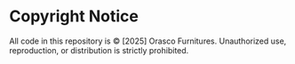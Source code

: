 # Copyright Notice

All code in this repository is © [2025] Orasco Furnitures.
Unauthorized use, reproduction, or distribution is strictly prohibited.
